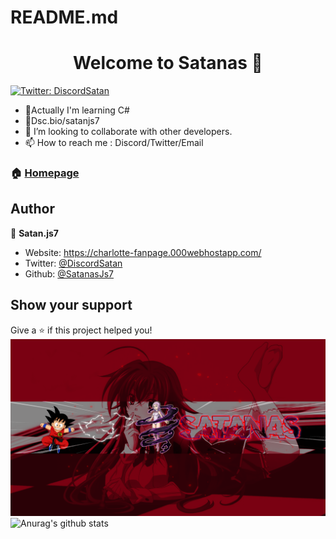 # README.md
<h1 align="center">Welcome to Satanas 👋</h1>
  <a href="https://twitter.com/DiscordSatan" target="_blank">
    <img alt="Twitter: DiscordSatan" src="https://img.shields.io/twitter/follow/DiscordSatan.svg?style=social" />
  </a>
</p>
<ul>
   <li>🌱Actually I'm learning C#</li>
   <li>💎Dsc.bio/satanjs7</li>
   <li>👯 I’m looking to collaborate with other developers.</li>
   <li>📫 How to reach me : Discord/Twitter/Email</li>
</ul>

### 🏠 [Homepage](https://github.com/SatanasJs7)

## Author

👤 **Satan.js7**

* Website: https://charlotte-fanpage.000webhostapp.com/
* Twitter: [@DiscordSatan](https://twitter.com/DiscordSatan)
* Github: [@SatanasJs7](https://github.com/SatanasJs7)

## Show your support

Give a ⭐️ if this project helped you!
![Cover](https://github.com/SatanasJs7/SatanasJs7/blob/main/img/banner_Rias_basic3-0.png)
![Anurag's github stats](https://github-readme-stats.vercel.app/api?username=SatanasJs7&show_icons=true&theme=tokyonight)
